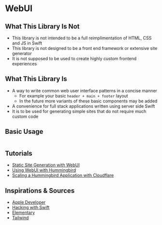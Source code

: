 # WebUI

## What This Library Is Not

- This library is not intended to be a full reimplimentation of HTML, CSS and JS in Swift
- This library is not designed to be a front end framework or extensive site generator
- It is not supposed to be used to create highly custom frontend experiences

## What This Library Is

- A way to write common web user interface patterns in a concise manner
  - For example your basic `header + main + footer` layout
  - In the future more variants of these basic components may be added
- A convenience for full stack applications written using server side Swift
- It is to be used for generating simple sites that do not require much custom code

## Basic Usage

```swift
```

## Tutorials

- [Static Site Generation with WebUI](./)
- [Using WebUI with Hummingbird](./)
- [Scaling a Hummingbird Application with Cloudflare](./)

## Inspirations & Sources

- [Apple Developer](https://developer.apple.com/videos/play/wwdc2021/10253/)
- [Hacking with Swift](https://www.hackingwithswift.com/articles/266/build-your-next-website-in-swift)
- [Elementary](https://github.com/sliemeobn/elementary/tree/main)
- [Tailwind](http://tailwindcss.com)
